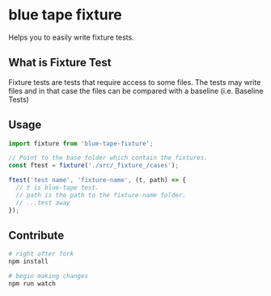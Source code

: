# blue tape fixture

Helps you to easily write fixture tests.

## What is Fixture Test

Fixture tests are tests that require access to some files. The tests may write files and in that case the files can be compared with a baseline (i.e. Baseline Tests)


## Usage

```ts
import fixture from 'blue-tape-fixture';

// Point to the base folder which contain the fixtures.
const ftest = fixture('./src/_fixture_/cases');

ftest('test name', 'fixture-name', (t, path) => {
  // t is blue-tape test.
  // path is the path to the fixture-name folder.
  // ...test away
});
```

## Contribute

```sh
# right after fork
npm install

# begin making changes
npm run watch

```
